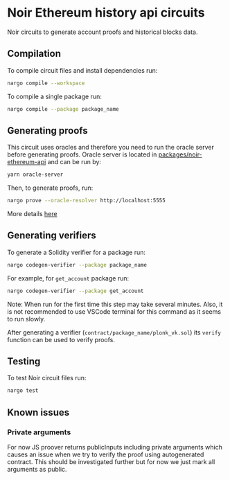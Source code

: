 # Noir Ethereum history api circuits

Noir circuits to generate account proofs and historical blocks data.

## Compilation

To compile circuit files and install dependencies run:

```sh
nargo compile --workspace
```

To compile a single package run:
```sh
nargo compile --package package_name
``` 

## Generating proofs

This circuit uses oracles and therefore you need to run the oracle server before generating proofs.
Oracle server is located in [packages/noir-ethereum-api](../packages/noir-ethereum-api) and can be run by:

```sh
yarn oracle-server
```

Then, to generate proofs, run:

```sh
nargo prove --oracle-resolver http://localhost:5555
```

More details [here](https://noir-lang.org/docs/how_to/how-to-oracles/#step-3---usage-with-nargo)

## Generating verifiers

To generate a Solidity verifier for a package run:

```sh
nargo codegen-verifier --package package_name
``` 

For example, for `get_account` package run:
```sh
nargo codegen-verifier --package get_account
```

Note: When run for the first time this step may take several minutes. Also, it is not recommended to use VSCode terminal for this command as it seems to run slowly.

After generating a verifier (`contract/package_name/plonk_vk.sol`) its `verify` function can be used to verify proofs.

## Testing

To test Noir circuit files run:

```sh
nargo test
```

## Known issues

### Private arguments

For now JS proover returns publicInputs including private arguments which causes an issue when we try to verify the proof using autogenerated contract. This should be investigated further but for now we just mark all arguments as public.
